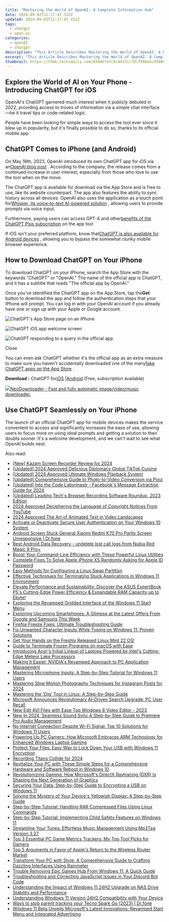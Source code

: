 ```yaml
---
title: "Mastering the World of OpenAI: A Complete Information Hub"
date: 2024-09-02T12:17:47.152Z
updated: 2024-09-03T12:17:47.152Z
tags:
  - chatgpt
  - open-ai
categories:
  - openAI
  - chatgpt
description: "This Article Describes Mastering the World of OpenAI: A Complete Information Hub"
excerpt: "This Article Describes Mastering the World of OpenAI: A Complete Information Hub"
thumbnail: https://thmb.techidaily.com/03446fa7c6c4437cc78cf994a5cd500e9e19b7398656e9b5a14acb95e0d9c21d.jpg
---
```


## Explore the World of AI on Your Phone - Introducing ChatGPT for iOS

 OpenAI's ChatGPT garnered much interest when it publicly debuted in 2022, providing access to troves of information via a simple chat interface—be it travel tips or code-related logic.

 People have been looking for simple ways to access the tool ever since it blew up in popularity, but it's finally possible to do so, thanks to its official mobile app.

## ChatGPT Comes to iPhone (and Android)

 On May 18th, 2023, OpenAI introduced its own ChatGPT app for iOS via an[OpenAI blog post](https://openai.com/blog/introducing-the-chatgpt-app-for-ios) . According to the company, the release comes from a continued increase in user interest, especially from those who love to use the tool when on the move.

 The ChatGPT app is available for download via the App Store and is free to use, like its website counterpart. The app also features the ability to sync history across all devices. OpenAI also uses the application as a touch point for[Whisper, its voice-to-text AI-powered solution](https://www.makeuseof.com/dictate-documents-openai-whisper/) , allowing users to provide prompts via voice input.

 Furthermore, paying users can access GPT-4 and other[benefits of the ChatGPT Plus subscription](https://www.makeuseof.com/chatgpt-plus-subscription-worth-it/) on the app too!

 If iOS isn't your preferred platform, know that[ChatGPT is also available for Android devices](https://www.makeuseof.com/chatgpt-is-now-available-on-android/) , allowing you to bypass the somewhat clunky mobile browser experience.

## How to Download ChatGPT on Your iPhone

 To download ChatGPT on your iPhone, search the App Store with the keywords "ChatGPT" or "OpenAI." The name of the official app is ChatGPT, and it has a subtitle that reads "The official app by OpenAI."

 Once you've identified the ChatGPT app on the App Store, tap the**Get** button to download the app and follow the authentication steps that your iPhone will prompt. You can log in with your OpenAI account if you already have one or sign up with your Apple or Google account.

![ChatGPT's App Store page on an iPhone](https://static1.makeuseofimages.com/wordpress/wp-content/uploads/2023/08/chatgpt-s-app-store-page-on-an-iphone.jpg)

![ChatGPT iOS app welcome screen](https://static1.makeuseofimages.com/wordpress/wp-content/uploads/2023/08/chatgpt-ios-app-welcome-screen.jpg)

![ChatGPT responding to a query in the official app](https://static1.makeuseofimages.com/wordpress/wp-content/uploads/2023/08/chatgpt-responding-to-a-query-in-the-official-app.jpg)

Close

 You can even ask ChatGPT whether it's the official app as an extra measure to make sure you haven't accidentally downloaded one of the many[fake ChatGPT apps on the App Store](https://www.makeuseof.com/how-to-spot-fake-chatgpt-app-on-apple-app-store/) .

**Download** **:** ChatGPT for[iOS](http://apps.apple.com/app/openai-chatgpt/id6448311069) |[Android](https://www.anrdoezrs.net/links/7251228/type/dlg/sid/UUmuoUeUpU2025542/https://play.google.com/store/apps/details?id=com.openai.chatgpt&hl=en&gl=US) (Free, subscription available)

<!-- affiliate ads begin -->
<a href="https://secure.2checkout.com/order/checkout.php?PRODS=4559731&QTY=1&AFFILIATE=108875&CART=1"><img src="http://www.neowise.com/images/nd-ss-w200.jpg" border="0">NeoDownloader - Fast and fully automatic image/video/music downloader. </a>
<!-- affiliate ads end -->
## Use ChatGPT Seamlessly on Your iPhone

 The launch of an official ChatGPT app for mobile devices makes the service convenient to access and significantly increases the ease of use, allowing users to focus more on using ideal prompts and getting a solution to their doubts sooner. It's a welcome development, and we can't wait to see what OpenAI builds next.


<ins class="adsbygoogle"
     style="display:block"
     data-ad-format="autorelaxed"
     data-ad-client="ca-pub-7571918770474297"
     data-ad-slot="1223367746"></ins>



<ins class="adsbygoogle"
     style="display:block"
     data-ad-client="ca-pub-7571918770474297"
     data-ad-slot="8358498916"
     data-ad-format="auto"
     data-full-width-responsive="true"></ins>

<span class="atpl-alsoreadstyle">Also read:</span>
<div><ul>
<li><a href="https://screen-sharing-recording.techidaily.com/new-kazam-screen-recorder-review-for-2024/"><u>[New] Kazam Screen Recorder Review for 2024</u></a></li>
<li><a href="https://tiktok-video-files.techidaily.com/updated-2024-approved-delicious-diplomacy-global-tiktok-cuisine/"><u>[Updated] 2024 Approved  Delicious Diplomacy  Global TikTok Cuisine</u></a></li>
<li><a href="https://fox-cloud.techidaily.com/updated-2024-approved-ultimate-windows-playback-system/"><u>[Updated] 2024 Approved  Ultimate Windows Playback System</u></a></li>
<li><a href="https://fox-hovers.techidaily.com/updated-comprehensive-guide-to-photo-to-video-conversion-via-pixiz/"><u>[Updated] Comprehensive Guide to Photo-to-Video Conversion via Pixiz</u></a></li>
<li><a href="https://facebook-clips.techidaily.com/updated-into-the-code-labyrinastr-facebooks-message-extraction-guide-for-2024/"><u>[Updated] Into the Code Labyrinastr - Facebook's Message Extraction Guide for 2024</u></a></li>
<li><a href="https://screen-mirroring-recording.techidaily.com/updated-leading-techs-browser-recording-software-roundup-2023-edition/"><u>[Updated] Leading Tech's Browser Recording Software Roundup, 2023 Edition</u></a></li>
<li><a href="https://youtube-video-recordings.techidaily.com/2024-approved-deciphering-the-language-of-copyright-notices-from-youtube/"><u>2024 Approved  Deciphering the Language of Copyright Notices From YouTube</u></a></li>
<li><a href="https://some-skills.techidaily.com/2024-approved-the-art-of-animated-text-in-video-landscapes/"><u>2024 Approved  The Art of Animated Text in Video Landscapes</u></a></li>
<li><a href="https://tech-haven.techidaily.com/activate-or-deactivate-secure-user-authentication-on-your-windows-10-system/"><u>Activate or Deactivate Secure User Authentication on Your Windows 10 System</u></a></li>
<li><a href="https://howto.techidaily.com/android-screen-stuck-general-xiaomi-redmi-k70-pro-partly-screen-unresponsive-drfone-by-drfone-fix-android-problems-fix-android-problems/"><u>Android Screen Stuck General Xiaomi Redmi K70 Pro Partly Screen Unresponsive | Dr.fone</u></a></li>
<li><a href="https://phone-solutions.techidaily.com/best-android-data-recovery-undelete-lost-call-logs-from-nubia-red-magic-9-proplus-by-fonelab-android-recover-call-logs/"><u>Best Android Data Recovery - undelete lost call logs from Nubia Red Magic 9 Pro+</u></a></li>
<li><a href="https://tech-haven.techidaily.com/boost-your-command-line-efficiency-with-these-powerful-linux-utilities/"><u>Boost Your Command-Line Efficiency with These Powerful Linux Utilities</u></a></li>
<li><a href="https://ios-unlock.techidaily.com/complete-fixes-to-solve-apple-iphone-xs-randomly-asking-for-apple-id-password-by-drfone-ios/"><u>Complete Fixes To Solve Apple iPhone XS Randomly Asking for Apple ID Password</u></a></li>
<li><a href="https://tech-haven.techidaily.com/easy-methods-for-configuring-a-linux-swap-partition/"><u>Easy Methods for Configuring a Linux Swap Partition</u></a></li>
<li><a href="https://tech-haven.techidaily.com/effective-techniques-for-terminating-stuck-applications-in-windows-11-environment/"><u>Effective Techniques for Terminating Stuck Applications in Windows 11 Environment</u></a></li>
<li><a href="https://tech-haven.techidaily.com/elevate-performance-and-sustainability-discover-the-asus-expertbook-p5s-cutting-edge-power-efficiency-and-expandable-ram-capacity-up-to-ebyte/"><u>Elevate Performance and Sustainability: Discover the ASUS ExpertBook P5's Cutting-Edge Power Efficiency & Expandable RAM Capacity up to Ebyte!</u></a></li>
<li><a href="https://tech-haven.techidaily.com/exploring-the-revamped-gridded-interface-of-the-windows-11-start-menu/"><u>Exploring the Revamped Gridded Interface of the Windows 11 Start Menu</u></a></li>
<li><a href="https://tech-haven.techidaily.com/exploring-upcoming-smartphones-a-glimpse-at-the-latest-offers-from-google-and-samsung-this-week/"><u>Exploring Upcoming Smartphones: A Glimpse at the Latest Offers From Google and Samsung This Week</u></a></li>
<li><a href="https://win-able.techidaily.com/firefox-freeze-fixes-ultimate-troubleshooting-guide/"><u>Firefox Freeze Fixes: Ultimate Troubleshooting Guide</u></a></li>
<li><a href="https://tech-haven.techidaily.com/fix-unwanted-character-inputs-while-typing-on-windows-11-proven-solutions/"><u>Fix Unwanted Character Inputs While Typing on Windows 11: Proven Solutions</u></a></li>
<li><a href="https://tech-haven.techidaily.com/get-your-hands-on-the-freshly-released-linux-mint-22-os/"><u>Get Your Hands on the Freshly Released Linux Mint 22 OS!</u></a></li>
<li><a href="https://tech-haven.techidaily.com/guide-to-terminate-frozen-programs-on-macos-with-ease/"><u>Guide to Terminate Frozen Programs on macOS with Ease</u></a></li>
<li><a href="https://tech-haven.techidaily.com/introducing-acers-initial-lineup-of-laptops-powered-by-intels-cutting-edge-meteor-lake-processors/"><u>Introducing Acer's Initial Lineup of Laptops Powered by Intel's Cutting-Edge Meteor Lake Processors</u></a></li>
<li><a href="https://tech-haven.techidaily.com/making-it-easier-nvidias-revamped-approach-to-pc-application-management/"><u>Making It Easier: NVIDIA's Revamped Approach to PC Application Management</u></a></li>
<li><a href="https://tech-haven.techidaily.com/mastering-microphone-inputs-a-step-by-step-tutorial-for-windows-11-users/"><u>Mastering Microphone Inputs: A Step-by-Step Tutorial for Windows 11 Users</u></a></li>
<li><a href="https://instagram-clips.techidaily.com/mastering-slow-motion-photography-techniques-for-instagram-posts-for-2024/"><u>Mastering Slow Motion Photography Techniques for Instagram Posts for 2024</u></a></li>
<li><a href="https://tech-haven.techidaily.com/mastering-the-dig-tool-in-linux-a-step-by-step-guide/"><u>Mastering the 'Dig' Tool in Linux: A Step-by-Step Guide</u></a></li>
<li><a href="https://tech-haven.techidaily.com/microsoft-announces-revolutionary-ai-driven-search-upgrade-pc-user-recall/"><u>Microsoft Announces Revolutionary AI-Driven Search Upgrade: PC User Recall</u></a></li>
<li><a href="https://smart-video-creator.techidaily.com/new-edit-avi-files-with-ease-top-windows-8-video-editor-2023/"><u>New Edit AVI Files with Ease Top Windows 8 Video Editor - 2023</u></a></li>
<li><a href="https://audio-editing.techidaily.com/new-in-2024-seamless-sound-sync-a-step-by-step-guide-to-premiere-pro-audio-management/"><u>New In 2024, Seamless Sound Sync A Step-by-Step Guide to Premiere Pro Audio Management</u></a></li>
<li><a href="https://tech-haven.techidaily.com/no-internet-connection-despite-wi-fi-signal-top-10-solutions-for-windows-11-users/"><u>No Internet Connection Despite Wi-Fi Signal: Top 10 Solutions for Windows 11 Users</u></a></li>
<li><a href="https://tech-haven.techidaily.com/powering-up-pc-gamers-how-microsoft-embraces-arm-technology-for-enhanced-windows-laptop-gaming/"><u>Powering Up PC Gamers: How Microsoft Embraces ARM Technology for Enhanced Windows Laptop Gaming</u></a></li>
<li><a href="https://tech-haven.techidaily.com/protect-your-files-easy-way-to-lock-down-your-usb-with-windows-11-encryption/"><u>Protect Your Files: Easy Way to Lock Down Your USB with Windows 11 Encryption</u></a></li>
<li><a href="https://screen-video-capture.techidaily.com/recording-titans-collide-for-2024/"><u>Recording Titans Collide for 2024</u></a></li>
<li><a href="https://tech-haven.techidaily.com/revitalize-your-pc-with-these-simple-steps-for-a-comprehensive-hardware-and-software-reboot-in-windows-10/"><u>Revitalize Your PC with These Simple Steps for a Comprehensive Hardware and Software Reboot in Windows 10</u></a></li>
<li><a href="https://tech-haven.techidaily.com/revolutionizing-gaming-how-microsofts-directx-raytracing-dxr-is-shaping-the-next-generation-of-graphics/"><u>Revolutionizing Gaming: How Microsoft's DirectX Raytracing (DXR) Is Shaping the Next Generation of Graphics</u></a></li>
<li><a href="https://tech-haven.techidaily.com/securing-your-data-step-by-step-guide-to-encrypting-a-usb-on-windows-11/"><u>Securing Your Data: Step-by-Step Guide to Encrypting a USB on Windows 11</u></a></li>
<li><a href="https://tech-haven.techidaily.com/solving-the-mystery-of-your-devices-yellowish-display-a-step-by-step-guide/"><u>Solving the Mystery of Your Device's Yellowish Display: A Step-by-Step Guide</u></a></li>
<li><a href="https://tech-haven.techidaily.com/step-by-step-tutorial-handling-rar-compressed-files-using-linux-commands/"><u>Step-by-Step Tutorial: Handling RAR Compressed Files Using Linux Commands</u></a></li>
<li><a href="https://tech-haven.techidaily.com/step-by-step-tutorial-implementing-child-safety-features-on-windows-11/"><u>Step-by-Step Tutorial: Implementing Child Safety Features on Windows 11</u></a></li>
<li><a href="https://tech-haven.techidaily.com/streamline-your-tunes-effortless-music-management-using-mp3tag-version-327/"><u>Streamline Your Tunes: Effortless Music Management Using Mp3Tag Version 3.27</u></a></li>
<li><a href="https://tech-haven.techidaily.com/top-3-essential-pc-game-metrics-trackers-my-top-tool-picks-for-gamers/"><u>Top 3 Essential PC Game Metrics Trackers: My Top Tool Picks for Gamers</u></a></li>
<li><a href="https://tech-haven.techidaily.com/top-5-arguments-in-favor-of-apples-return-to-the-wireless-router-market/"><u>Top 5 Arguments in Favor of Apple's Return to the Wireless Router Market</u></a></li>
<li><a href="https://tech-haven.techidaily.com/transform-your-pc-with-style-a-comprehensive-guide-to-crafting-dazzling-interfaces-using-rainmeter/"><u>Transform Your PC with Style: A Comprehensive Guide to Crafting Dazzling Interfaces Using Rainmeter</u></a></li>
<li><a href="https://win11.techidaily.com/trouble-removing-epic-games-hub-from-windows-11-a-quick-guide/"><u>Trouble Removing Epic Games Hub From Windows 11: A Quick Guide</u></a></li>
<li><a href="https://tech-haven.techidaily.com/troubleshooting-and-correcting-javascript-issues-in-your-discord-bot-code/"><u>Troubleshooting and Correcting JavaScript Issues in Your Discord Bot Code</u></a></li>
<li><a href="https://tech-haven.techidaily.com/understanding-the-impact-of-windows-11-24h2-upgrade-on-nas-drive-stability-and-performance/"><u>Understanding the Impact of Windows 11 24H2 Upgrade on NAS Drive Stability and Performance</u></a></li>
<li><a href="https://tech-haven.techidaily.com/understanding-windows-11-version-24h2-compatibility-with-your-device/"><u>Understanding Windows 11 Version 24H2 Compatibility with Your Device</u></a></li>
<li><a href="https://android-location-track.techidaily.com/ways-to-stop-parent-tracking-your-tecno-spark-go-2023-drfone-by-drfone-virtual-android/"><u>Ways to stop parent tracking your Tecno Spark Go (2023) | Dr.fone</u></a></li>
<li><a href="https://tech-haven.techidaily.com/windows-11-beta-unveils-microsofts-latest-innovations-revamped-start-menu-and-integrated-advertising/"><u>Windows 11 Beta Unveils Microsoft's Latest Innovations: Revamped Start Menu and Integrated Advertising</u></a></li>
</ul></div>
